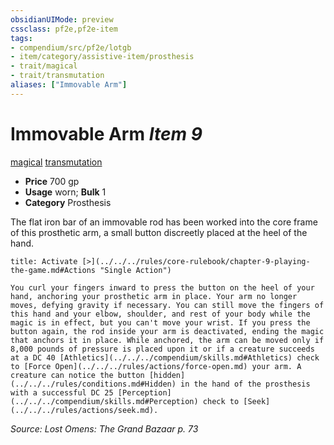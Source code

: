 ```yaml
---
obsidianUIMode: preview
cssclass: pf2e,pf2e-item
tags:
- compendium/src/pf2e/lotgb
- item/category/assistive-item/prosthesis
- trait/magical
- trait/transmutation
aliases: ["Immovable Arm"]
---
```

# Immovable Arm *Item 9*  
[magical](../../../Rules/traits/magical.md)  [transmutation](../../../Rules/traits/transmutation.md)  

- **Price** 700 gp
- **Usage** worn; **Bulk** 1
- **Category** Prosthesis

The flat iron bar of an immovable rod has been worked into the core frame of this prosthetic arm, a small button discreetly placed at the heel of the hand.

```ad-embed-ability
title: Activate [>](../../../rules/core-rulebook/chapter-9-playing-the-game.md#Actions "Single Action")

You curl your fingers inward to press the button on the heel of your hand, anchoring your prosthetic arm in place. Your arm no longer moves, defying gravity if necessary. You can still move the fingers of this hand and your elbow, shoulder, and rest of your body while the magic is in effect, but you can't move your wrist. If you press the button again, the rod inside your arm is deactivated, ending the magic that anchors it in place. While anchored, the arm can be moved only if 8,000 pounds of pressure is placed upon it or if a creature succeeds at a DC 40 [Athletics](../../../compendium/skills.md#Athletics) check to [Force Open](../../../rules/actions/force-open.md) your arm. A creature can notice the button [hidden](../../../rules/conditions.md#Hidden) in the hand of the prosthesis with a successful DC 25 [Perception](../../../compendium/skills.md#Perception) check to [Seek](../../../rules/actions/seek.md).
```

*Source: Lost Omens: The Grand Bazaar p. 73*
